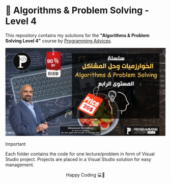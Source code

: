 # 🧠 Algorithms & Problem Solving - Level 4

This repository contains my solutions for the **"Algorithms & Problem Solving Level 4"** course by [Programming Advices](https://programmingadvices.com).

<p align="center">
  <img src="./courseImage.png" alt="Course Image" width="600"/>
</p>

> [!IMPORTANT]
> Each folder contains the code for one lecture/problem in form of Visual Studio project. Projects are placed in a Visual Studio solution for easy management.

<div align="center">
    <p>Happy Coding 💻🎉</p>
</div>
